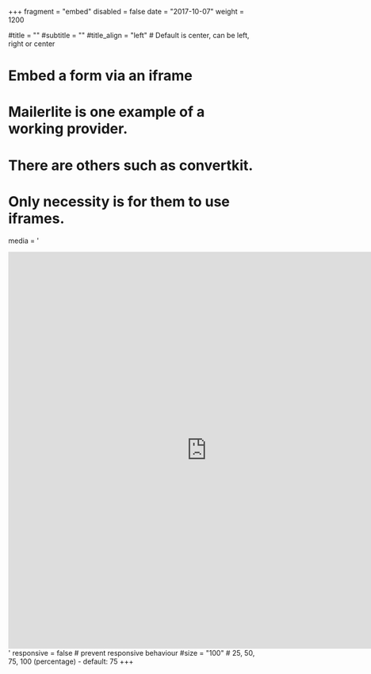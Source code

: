 +++
fragment = "embed"
disabled = false
date = "2017-10-07"
weight = 1200


#title = ""
#subtitle = ""
#title_align = "left" # Default is center, can be left, right or center

# Embed a form via an iframe
# Mailerlite is one example of a working provider.
# There are others such as convertkit.
# Only necessity is for them to use iframes.
media = '<div class="responsiveCal"><iframe src="https://calendar.google.com/calendar/embed?height=600&wkst=2&bgcolor=%23ffffff&ctz=Europe%2FHelsinki&mode=AGENDA&showNav=0&showTabs=1&showCalendars=0&showPrint=0&src=dGYwanZ1MWlpNXFxbXUwZTdnNGxxcTJ2ZXNAZ3JvdXAuY2FsZW5kYXIuZ29vZ2xlLmNvbQ&color=%237986CB" style="border-width:0" width="800" height="800" frameborder="0" scrolling="no"></iframe></div>'
responsive = false # prevent responsive behaviour
#size = "100" # 25, 50, 75, 100 (percentage) - default: 75
+++
